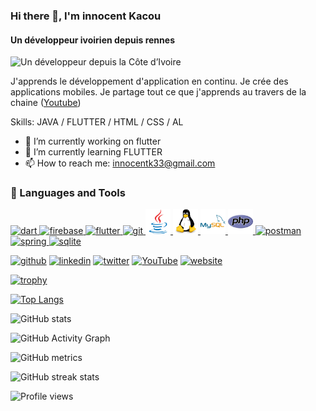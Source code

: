 ### Hi there 👋, I'm innocent Kacou
#### Un développeur ivoirien depuis rennes
![Un développeur depuis la Côte d’Ivoire](https://pbs.twimg.com/profile_banners/1338564577/1537632407/1500x500)

J'apprends le développement d'application en continu. Je crée des applications mobiles. Je partage tout ce que j'apprends au travers de la chaine ([Youtube](https://www.youtube.com/c/Technovoreci))

Skills: JAVA / FLUTTER / HTML / CSS / AL

- 🔭 I’m currently working on flutter 
- 🌱 I’m currently learning FLUTTER 
- 📫 How to reach me: innocentk33@gmail.com 

### 🧰 Languages and Tools

<p align="left"> <a href="https://dart.dev" target="_blank"> <img src="https://www.vectorlogo.zone/logos/dartlang/dartlang-icon.svg" alt="dart" width="40" height="40"/> </a> <a href="https://firebase.google.com/" target="_blank"> <img src="https://www.vectorlogo.zone/logos/firebase/firebase-icon.svg" alt="firebase" width="40" height="40"/> </a> <a href="https://flutter.dev" target="_blank"> <img src="https://www.vectorlogo.zone/logos/flutterio/flutterio-icon.svg" alt="flutter" width="40" height="40"/> </a> <a href="https://git-scm.com/" target="_blank"> <img src="https://www.vectorlogo.zone/logos/git-scm/git-scm-icon.svg" alt="git" width="40" height="40"/> </a> <a href="https://www.java.com" target="_blank"> <img src="https://raw.githubusercontent.com/devicons/devicon/master/icons/java/java-original.svg" alt="java" width="40" height="40"/> </a> <a href="https://www.linux.org/" target="_blank"> <img src="https://raw.githubusercontent.com/devicons/devicon/master/icons/linux/linux-original.svg" alt="linux" width="40" height="40"/> </a> <a href="https://www.mysql.com/" target="_blank"> <img src="https://raw.githubusercontent.com/devicons/devicon/master/icons/mysql/mysql-original-wordmark.svg" alt="mysql" width="40" height="40"/> </a> <a href="https://www.php.net" target="_blank"> <img src="https://raw.githubusercontent.com/devicons/devicon/master/icons/php/php-original.svg" alt="php" width="40" height="40"/> </a> <a href="https://postman.com" target="_blank"> <img src="https://www.vectorlogo.zone/logos/getpostman/getpostman-icon.svg" alt="postman" width="40" height="40"/> </a> <a href="https://spring.io/" target="_blank"> <img src="https://www.vectorlogo.zone/logos/springio/springio-icon.svg" alt="spring" width="40" height="40"/> </a> <a href="https://www.sqlite.org/" target="_blank"> <img src="https://www.vectorlogo.zone/logos/sqlite/sqlite-icon.svg" alt="sqlite" width="40" height="40"/> </a> </p>

[<img src='https://cdn.jsdelivr.net/npm/simple-icons@3.0.1/icons/github.svg' alt='github' height='40'>](https://github.com/innocentk33)  [<img src='https://cdn.jsdelivr.net/npm/simple-icons@3.0.1/icons/linkedin.svg' alt='linkedin' height='40'>](https://www.linkedin.com/in/innocent-kacou-566362127/)  [<img src='https://cdn.jsdelivr.net/npm/simple-icons@3.0.1/icons/twitter.svg' alt='twitter' height='40'>](https://twitter.com/innocentk33)  [<img src='https://cdn.jsdelivr.net/npm/simple-icons@3.0.1/icons/youtube.svg' alt='YouTube' height='40'>](https://www.youtube.com/channel/UC6MRhKQYt0TD3idD0zGYfBQ)  [<img src='https://cdn.jsdelivr.net/npm/simple-icons@3.0.1/icons/icloud.svg' alt='website' height='40'>](https://technvore.com)  

[![trophy](https://github-profile-trophy.vercel.app/?username=innocentk33)](https://github.com/ryo-ma/github-profile-trophy)

[![Top Langs](https://github-readme-stats.vercel.app/api/top-langs/?username=innocentk33)](https://github.com/anuraghazra/github-readme-stats)

![GitHub stats](https://github-readme-stats.vercel.app/api?username=innocentk33&show_icons=true&count_private=true)  

![GitHub Activity Graph](https://activity-graph.herokuapp.com/graph?username=innocentk33)  

![GitHub metrics](https://metrics.lecoq.io/innocentk33)  

![GitHub streak stats](https://github-readme-streak-stats.herokuapp.com/?user=innocentk33)  

![Profile views](https://gpvc.arturio.dev/innocentk33)  
